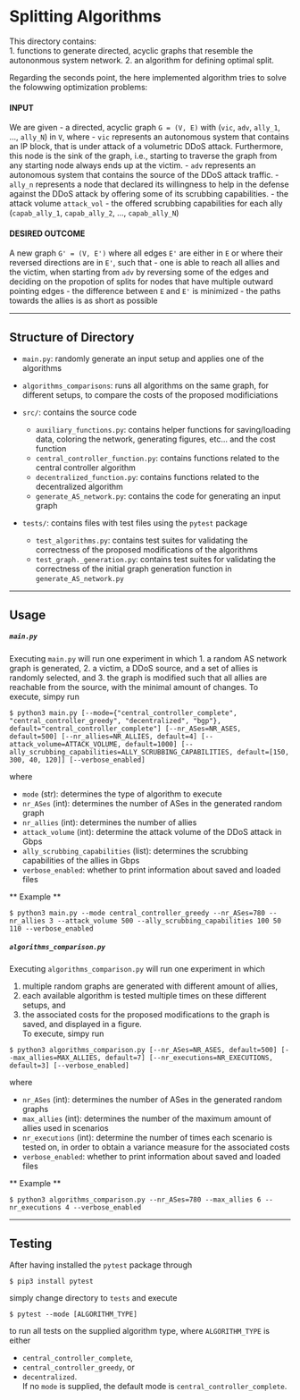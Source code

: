 # Splitting Algorithms

This directory contains:  	
	1. functions to generate directed, acyclic graphs that resemble the autononmous system network.
	2. an algorithm for defining optimal split.

Regarding the seconds point, the here implemented algorithm tries to solve the folowwing optimization problems:

#### INPUT
We are given 
	- a directed, acyclic graph `G = (V, E)` with (`vic`, `adv`, `ally_1`, ..., `ally_N`) in `V`, where
		- `vic` represents an autonomous system that contains an IP block, that is under attack of a volumetric DDoS attack. Furthermore, this node is the sink of the graph, i.e., starting to traverse the graph from any starting node always ends up at the victim.
		- `adv` represents an autonomous system that contains the source of the DDoS attack traffic.
		- `ally_n` represents a node that declared its willingness to help in the defense against the DDoS attack by offering some of its scrubbing capabilities.
	- the attack volume `attack_vol`
	- the offered scrubbing capabilities for each ally (`capab_ally_1`, `capab_ally_2`, ..., `capab_ally_N`)

#### DESIRED OUTCOME
A new graph `G' = (V, E')` where all edges `E'` are either in `E` or where their reversed directions are in `E'`, such that
	- one is able to reach all allies and the victim, when starting from `adv` by reversing some of the edges and deciding on the propotion of splits for nodes that have multiple outward pointing edges
	- the difference between `E` and `E'` is minimized
	- the paths towards the allies is as short as possible

---

## Structure of Directory
- `main.py`: randomly generate an input setup and applies one of the algorithms
- `algorithms_comparisons`: runs all algorithms on the same graph, for different setups, to compare the costs of the 
	proposed modificiations
- `src/`: contains the source code
	- `auxiliary_functions.py`: contains helper functions for saving/loading data, coloring the network, generating figures, etc... and the cost function
	- `central_controller_function.py`: contains functions related to the central controller algorithm
	- `decentralized_function.py`: contains functions related to the decentralized algorithm
	- `generate_AS_network.py`: contains the code for generating an input graph 
	
- `tests/`: contains files with test files using the `pytest` package
	- `test_algorithms.py`: contains test suites for validating the correctness of the proposed modifications of the algorithms
	- `test_graph._generation.py`: contains test suites for validating the correctness of the initial graph generation function in `generate_AS_network.py`

---

## Usage

##### `main.py`
Executing `main.py` will run one experiment in which
	1. a random AS network graph is generated,
	2. a victim, a DDoS source, and a set of allies is randomly selected, and
	3. the graph is modified such that all allies are reachable from the source, with the minimal amount of changes.
To execute, simpy run
```
$ python3 main.py [--mode={"central_controller_complete", "central_controller_greedy", "decentralized", "bgp"}, default="central_controller_complete"] [--nr_ASes=NR_ASES, default=500] [--nr_allies=NR_ALLIES, default=4] [--attack_volume=ATTACK_VOLUME, default=1000] [--ally_scrubbing_capabilities=ALLY_SCRUBBING_CAPABILITIES, default=[150, 300, 40, 120]] [--verbose_enabled]
```
where  
* `mode` (str): determines the type of algorithm to execute
* `nr_ASes` (int): determines the number of ASes in the generated random graph
* `nr_allies` (int): determines the number of allies
* `attack_volume` (int): determine the attack volume of the DDoS attack in Gbps
* `ally_scrubbing_capabilities` (list): determines the scrubbing capabilities of the allies in Gbps
* `verbose_enabled`: whether to print information about saved and loaded files

** Example **
```
$ python3 main.py --mode central_controller_greedy --nr_ASes=780 --nr_allies 3 --attack_volume 500 --ally_scrubbing_capabilities 100 50 110 --verbose_enabled
```

##### `algorithms_comparison.py`
Executing `algorithms_comparison.py` will run one experiment in which  
1. multiple random graphs are generated with different amount of allies,  
2. each available algorithm is tested multiple times on these different setups, and  
3. the associated costs for the proposed modifications to the graph is saved, and displayed in a figure.  
To execute, simpy run
```
$ python3 algorithms_comparison.py [--nr_ASes=NR_ASES, default=500] [--max_allies=MAX_ALLIES, default=7] [--nr_executions=NR_EXECUTIONS, default=3] [--verbose_enabled]
```
where
* `nr_ASes` (int): determines the number of ASes in the generated random graphs
* `max_allies` (int): determines the number of the maximum amount of allies used in scenarios
* `nr_executions` (int): determine the number of times each scenario is tested on, in order to obtain a variance measure for the associated costs
* `verbose_enabled`: whether to print information about saved and loaded files

** Example **
```
$ python3 algorithms_comparison.py --nr_ASes=780 --max_allies 6 --nr_executions 4 --verbose_enabled
```

---

## Testing
After having installed the `pytest` package through
```
$ pip3 install pytest
```
simply change directory to `tests` and execute
```
$ pytest --mode [ALGORITHM_TYPE]
```
to run all tests on the supplied algorithm type, where `ALGORITHM_TYPE` is either  
* `central_controller_complete`,  
* `central_controller_greedy`, or   
* `decentralized`.   
If no `mode` is supplied, the default mode is `central_controller_complete`.
